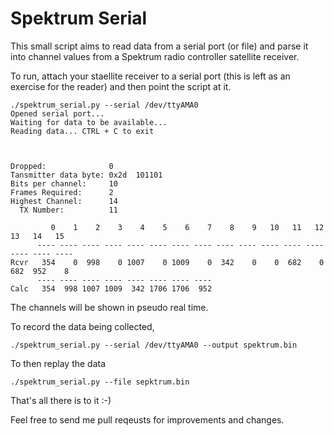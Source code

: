 Spektrum Serial
===============

This small script aims to read data from a serial port (or file) and parse it into channel
values from a Spektrum radio controller satellite receiver.

To run, attach your staellite receiver to a serial port (this is left as an exercise for the reader) and then point the script at it.

```
./spektrum_serial.py --serial /dev/ttyAMA0
Opened serial port...
Waiting for data to be available...
Reading data... CTRL + C to exit



Dropped:              0
Tansmitter data byte: 0x2d  101101
Bits per channel:     10
Frames Required:      2
Highest Channel:      14
  TX Number:          11

         0    1    2    3    4    5    6    7    8    9   10   11   12   13   14   15
      ---- ---- ---- ---- ---- ---- ---- ---- ---- ---- ---- ---- ---- ---- ---- ----
Rcvr   354    0  998    0 1007    0 1009    0  342    0    0  682    0  682  952    8
      ---- ---- ---- ---- ---- ---- ---- ----
Calc   354  998 1007 1009  342 1706 1706  952

```

The channels will be shown in pseudo real time.

To record the data being collected, 

```
./spektrum_serial.py --serial /dev/ttyAMA0 --output spektrum.bin
```

To then replay the data

```
./spektrum_serial.py --file sepktrum.bin
```

That's all there is to it :-)


Feel free to send me pull reqeusts for improvements and changes.

